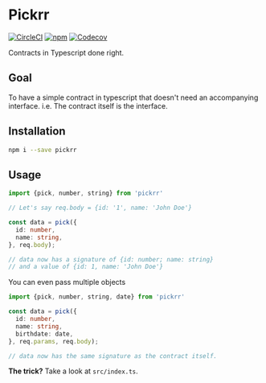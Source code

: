 # Pickrr
[![CircleCI](https://img.shields.io/circleci/project/urbanmassage/pickrr.svg)](https://circleci.com/gh/urbanmassage/pickrr)
[![npm](https://img.shields.io/npm/v/pickrr.svg)](http://npmjs.com/package/pickrr)
[![Codecov](https://img.shields.io/codecov/c/github/urbanmassage/pickrr.svg)](https://codecov.io/github/urbanmassage/pickrr)

Contracts in Typescript done right.

## Goal
To have a simple contract in typescript that doesn't need an accompanying interface.
i.e. The contract itself is the interface.

## Installation

```bash
npm i --save pickrr
```

## Usage

```ts
import {pick, number, string} from 'pickrr'

// Let's say req.body = {id: '1', name: 'John Doe'}

const data = pick({
  id: number,
  name: string,
}, req.body);

// data now has a signature of {id: number; name: string}
// and a value of {id: 1, name: 'John Doe'}
```

You can even pass multiple objects
```ts
import {pick, number, string, date} from 'pickrr'

const data = pick({
  id: number,
  name: string,
  birthdate: date,
}, req.params, req.body);

// data now has the same signature as the contract itself.
```

**The trick?**
Take a look at `src/index.ts`.
